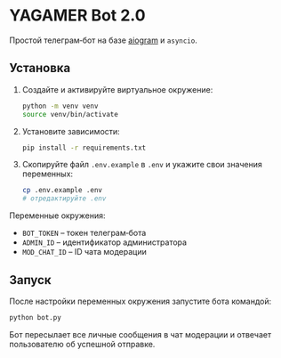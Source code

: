 # YAGAMER Bot 2.0

Простой телеграм‑бот на базе [aiogram](https://docs.aiogram.dev/) и `asyncio`.

## Установка

1. Создайте и активируйте виртуальное окружение:
   ```bash
   python -m venv venv
   source venv/bin/activate
   ```
2. Установите зависимости:
   ```bash
   pip install -r requirements.txt
   ```
3. Скопируйте файл `.env.example` в `.env` и укажите свои значения переменных:
   ```bash
   cp .env.example .env
   # отредактируйте .env
   ```

Переменные окружения:

- `BOT_TOKEN` – токен телеграм‑бота
- `ADMIN_ID` – идентификатор администратора
- `MOD_CHAT_ID` – ID чата модерации

## Запуск

После настройки переменных окружения запустите бота командой:
```bash
python bot.py
```

Бот пересылает все личные сообщения в чат модерации и отвечает пользователю об успешной отправке.
